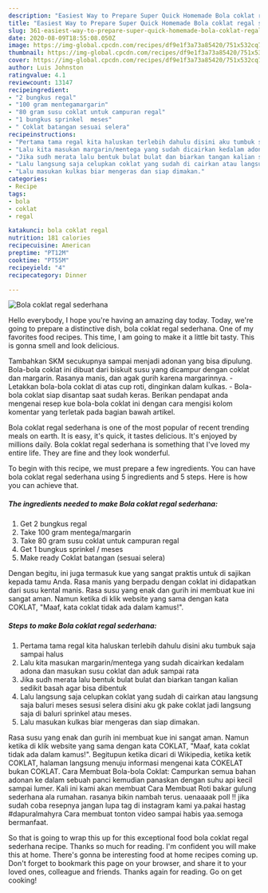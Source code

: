 ```yaml
---
description: "Easiest Way to Prepare Super Quick Homemade Bola coklat regal sederhana"
title: "Easiest Way to Prepare Super Quick Homemade Bola coklat regal sederhana"
slug: 361-easiest-way-to-prepare-super-quick-homemade-bola-coklat-regal-sederhana
date: 2020-08-09T18:55:08.050Z
image: https://img-global.cpcdn.com/recipes/df9e1f3a73a85420/751x532cq70/bola-coklat-regal-sederhana-foto-resep-utama.jpg
thumbnail: https://img-global.cpcdn.com/recipes/df9e1f3a73a85420/751x532cq70/bola-coklat-regal-sederhana-foto-resep-utama.jpg
cover: https://img-global.cpcdn.com/recipes/df9e1f3a73a85420/751x532cq70/bola-coklat-regal-sederhana-foto-resep-utama.jpg
author: Luis Johnston
ratingvalue: 4.1
reviewcount: 13147
recipeingredient:
- "2 bungkus regal"
- "100 gram mentegamargarin"
- "80 gram susu coklat untuk campuran regal"
- "1 bungkus sprinkel  meses"
- " Coklat batangan sesuai selera"
recipeinstructions:
- "Pertama tama regal kita haluskan terlebih dahulu disini aku tumbuk saja sampai halus"
- "Lalu kita masukan margarin/mentega yang sudah dicairkan kedalam adona dan masukan susu coklat dan aduk sampai rata"
- "Jika sudh merata lalu bentuk bulat bulat dan biarkan tangan kalian sedikit basah agar bisa dibentuk"
- "Lalu langsung saja celupkan coklat yang sudah di cairkan atau langsung saja baluri meses sesusi selera disini aku gk pake coklat jadi langsung saja di baluri sprinkel atau meses."
- "Lalu masukan kulkas biar mengeras dan siap dimakan."
categories:
- Recipe
tags:
- bola
- coklat
- regal

katakunci: bola coklat regal 
nutrition: 181 calories
recipecuisine: American
preptime: "PT12M"
cooktime: "PT55M"
recipeyield: "4"
recipecategory: Dinner

---
```



![Bola coklat regal sederhana](https://img-global.cpcdn.com/recipes/df9e1f3a73a85420/751x532cq70/bola-coklat-regal-sederhana-foto-resep-utama.jpg)

Hello everybody, I hope you're having an amazing day today. Today, we're going to prepare a distinctive dish, bola coklat regal sederhana. One of my favorites food recipes. This time, I am going to make it a little bit tasty. This is gonna smell and look delicious.

Tambahkan SKM secukupnya sampai menjadi adonan yang bisa dipulung. Bola-bola coklat ini dibuat dari biskuit susu yang dicampur dengan coklat dan margarin. Rasanya manis, dan agak gurih karena margarinnya. - Letakkan bola-bola coklat di atas cup roti, dinginkan dalam kulkas. - Bola-bola coklat siap disantap saat sudah keras. Berikan pendapat anda mengenai resep kue bola-bola coklat ini dengan cara mengisi kolom komentar yang terletak pada bagian bawah artikel.

Bola coklat regal sederhana is one of the most popular of recent trending meals on earth. It is easy, it's quick, it tastes delicious. It's enjoyed by millions daily. Bola coklat regal sederhana is something that I've loved my entire life. They are fine and they look wonderful.


To begin with this recipe, we must prepare a few ingredients. You can have bola coklat regal sederhana using 5 ingredients and 5 steps. Here is how you can achieve that.

<!--inarticleads1-->

##### The ingredients needed to make Bola coklat regal sederhana:

1. Get 2 bungkus regal
1. Take 100 gram mentega/margarin
1. Take 80 gram susu coklat untuk campuran regal
1. Get 1 bungkus sprinkel / meses
1. Make ready  Coklat batangan (sesuai selera)


Dengan begitu, ini juga termasuk kue yang sangat praktis untuk di sajikan kepada tamu Anda. Rasa manis yang berpadu dengan coklat ini didapatkan dari susu kental manis. Rasa susu yang enak dan gurih ini membuat kue ini sangat aman. Namun ketika di klik website yang sama dengan kata COKLAT, &#34;Maaf, kata coklat tidak ada dalam kamus!&#34;. 

<!--inarticleads2-->

##### Steps to make Bola coklat regal sederhana:

1. Pertama tama regal kita haluskan terlebih dahulu disini aku tumbuk saja sampai halus
1. Lalu kita masukan margarin/mentega yang sudah dicairkan kedalam adona dan masukan susu coklat dan aduk sampai rata
1. Jika sudh merata lalu bentuk bulat bulat dan biarkan tangan kalian sedikit basah agar bisa dibentuk
1. Lalu langsung saja celupkan coklat yang sudah di cairkan atau langsung saja baluri meses sesusi selera disini aku gk pake coklat jadi langsung saja di baluri sprinkel atau meses.
1. Lalu masukan kulkas biar mengeras dan siap dimakan.


Rasa susu yang enak dan gurih ini membuat kue ini sangat aman. Namun ketika di klik website yang sama dengan kata COKLAT, &#34;Maaf, kata coklat tidak ada dalam kamus!&#34;. Begitupun ketika dicari di Wikipedia, ketika ketik COKLAT, halaman langsung menuju informasi mengenai kata COKELAT bukan COKLAT. Cara Membuat Bola-bola Coklat: Campurkan semua bahan adonan ke dalam sebuah panci kemudian panaskan dengan suhu api kecil sampai lumer. Kali ini kami akan membuat Cara Membuat Roti bakar gulung sederhana ala rumahan. rasanya bikin nambah terus. uenaaaak poll !! jika sudah coba resepnya jangan lupa tag di instagram kami ya.pakai hastag #dapuralmahyra Cara membuat tonton video sampai habis yaa.semoga bermanfaat. 

So that is going to wrap this up for this exceptional food bola coklat regal sederhana recipe. Thanks so much for reading. I'm confident you will make this at home. There's gonna be interesting food at home recipes coming up. Don't forget to bookmark this page on your browser, and share it to your loved ones, colleague and friends. Thanks again for reading. Go on get cooking!
